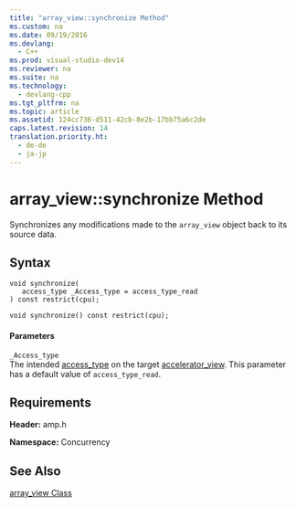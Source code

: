 ```yaml
---
title: "array_view::synchronize Method"
ms.custom: na
ms.date: 09/19/2016
ms.devlang: 
  - C++
ms.prod: visual-studio-dev14
ms.reviewer: na
ms.suite: na
ms.technology: 
  - devlang-cpp
ms.tgt_pltfrm: na
ms.topic: article
ms.assetid: 124cc736-d511-42cb-8e2b-17bb75a6c2de
caps.latest.revision: 14
translation.priority.ht: 
  - de-de
  - ja-jp
---
```

# array_view::synchronize Method
Synchronizes any modifications made to the `array_view` object back to its source data.  
  
## Syntax  
  
```  
void synchronize(  
   access_type _Access_type = access_type_read  
) const restrict(cpu);  
  
void synchronize() const restrict(cpu);  
```  
  
#### Parameters  
 `_Access_type`  
 The intended [access_type](../vs140/access_type-Enumeration.md) on the target [accelerator_view](../vs140/accelerator_view-Class.md). This parameter has a default value of `access_type_read`.  
  
## Requirements  
 **Header:** amp.h  
  
 **Namespace:** Concurrency  
  
## See Also  
 [array_view Class](../vs140/array_view-Class.md)